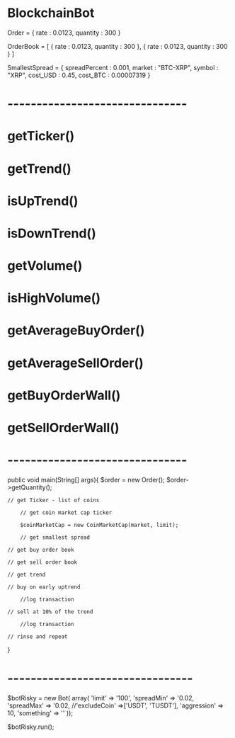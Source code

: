 # BlockchainBot

Order = {
		rate 		: 0.0123,
		quantity 	: 300
	}
	
OrderBook = [
				{
					rate 		: 0.0123,
					quantity 	: 300
				},
				{
					rate 		: 0.0123,
					quantity 	: 300
				}
			]
			
SmallestSpread = {
			spreadPercent 	: 0.001,
			market			: "BTC-XRP",
			symbol			: "XRP",
			cost_USD		: 0.45,
			cost_BTC		: 0.00007319
		}	

# -------------------------------
#	getTicker()
#	getTrend()
#	isUpTrend()
#	isDownTrend()
#	getVolume()
#	isHighVolume()
#	getAverageBuyOrder()
#	getAverageSellOrder()
#	getBuyOrderWall()
#	getSellOrderWall()

#	-------------------------------

public void main(String[] args){
	$order = new Order();
	$order->getQuantity();
	
	// get Ticker - list of coins
	
		// get coin market cap ticker
		
		$coinMarketCap = new CoinMarketCap(market, limit);
		
		// get smallest spread
	
	// get buy order book
	
	// get sell order book
	
	// get trend
	
	// buy on early uptrend
		
		//log transaction
			
	// sell at 10% of the trend
	
		//log transaction
		
	// rinse and repeat
	
	
}


# --------------------------------

 $botRisky = new Bot( array(
	'limit' => '100',
	'spreadMin' => '0.02,
	'spreadMax' => '0.02,
	//'excludeCoin' =>['USDT', 'TUSDT'],
	'aggression' => 10,
	'something' => ''
 ));
 
 $botRisky.run();



		
				